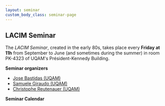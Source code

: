 ```yaml
---
layout: seminar
custom_body_class: seminar-page
---
```


## LACIM Seminar

The *LACIM Seminar*, created in the early 80s,
takes place every **Friday at 11h** from September to June (and sometimes during the summer)
in room PK-4323 of UQAM's Président-Kennedy Building.

**Seminar organizers**
- [Jose Bastidas (UQAM)](https://sites.google.com/view/bastidas/)
- [Samuele Giraudo (UQAM)](https://igm.univ-mlv.fr/~giraudo/Home.html)
- [Christophe Reutenauer (UQAM)](https://reutenauer.math.uqam.ca/)

**Seminar Calendar**

